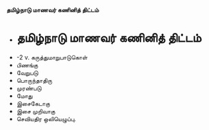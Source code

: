**தமிழ்நாடு மாணவர் கணினித் திட்டம்**
- # தமிழ்நாடு மாணவர் கணினித் திட்டம்
- -2 v. கருத்துமாறுபாடுகொள்
- பிணங்கு
- வேறுபடு
- பொருந்தாதிரு
- முரண்படு
- மோது
- இசைகேடாகு
- இசை முறிவாகு
- செவியதிர ஒலியெழுப்பு.

